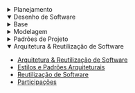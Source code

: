 <!-- docs/_sidebar.md -->

<!-- - [Home](/README.md) -->

<details>
  <summary class="sidebar-title"> Planejamento </summary>

- [Diretrizes do Projeto](/0.planejamento/diretrizes.md)
- [Cronograma](/0.planejamento/cronograma.md)

<details>
<summary> Atas</summary>

- [Ata de 26/04/2023](/0.planejamento/atas/ata_26_04_2023.md)
- [Ata de 03/05/2023](/0.planejamento/atas/ata_03_05_2023.md)
- [Ata de 18/05/2023](/0.planejamento/atas/ata_18_05_2023.md)
- [Ata de 24/05/2023](/0.planejamento/atas/ata_24_05_2023.md)
- [Ata de 31/05/2023](/0.planejamento/atas/ata_31_05_2023.md)
- [Ata de 14/06/2023](/0.planejamento/atas/ata_14_06_2023.md)

</details>
</details>

<details open>
<summary class="sidebar-title"> Desenho de Software </summary>

<details>

<summary> Base </summary>

- [**Módulo Não Orientado a Abordagens Específicas**](/1.base/nao-especificos/abordagemnaoespecifica.md)
  - [Diagrama de Causa-Efeito](/1.base/nao-especificos/causaefeito.md)
  - [Rich Picture](/1.base/nao-especificos/richpicture.md)
  - [Plano de Risco, Custo e Tempo](/1.base/nao-especificos/planocustoriscotempo.md)
- **Processos, Metodologias e Abordagens**
  - [Metodologias Adotadas](/1.base/processos/metodologiasadotadas.md)
  - [Modelagem BPMN](/1.base/processos/modelagembpmn.md)
  - [Ferramentas utilizadas](/1.base/processos/ferramentasutilizadas.md)
- [**Participações**](/1.base/participacoesbase.md)

</details>

<details>
<summary > Modelagem </summary>

- [**Modelagem Tradicional (UML)**](/2.modelagem/modelagemtradicional.md)
  - [**Estáticos**](/2.modelagem/umlestaticos.md)
    - [Diagrama de Classes](/2.modelagem/estatica/diagramadeclasses.md)
    - [Diagrama de Pacotes](/2.modelagem/estatica/diagramadepacotes.md)
  - [**Dinâmicos**](/2.modelagem/umldinamicos)
    - [Diagrama de Atividades](/2.modelagem/dinamica/diagramadeatividades.md)
    - [Diagrama de Comunicação](/2.modelagem/dinamica/diagramadecomunicacao.md)
- [Participações](/2.modelagem/participacoesmodelagem.md)

</details>

<details>
<summary> Padrões de Projeto </summary>

- [Padrões de Projeto](/3.padroesdeprojeto/padroesdeprojeto.md)
  - [Back-end-Persistência - GoF](/3.padroesdeprojeto/back/gof.md)
  - [Back-end-Persistência - GRASPs](/3.padroesdeprojeto/back/grasp.md)
  - [Front-end modelagem](/3.padroesdeprojeto/front-api/diagrama-front.md)
  - [Front-end - GOF](/3.padroesdeprojeto/front-api/front-api.md)
  - [Front-end - GRASP](/3.padroesdeprojeto/front-api/front-api2.md)
  - [Emergente](/3.padroesdeprojeto/extras/padroesextra.md)
- [Participações](/3.padroesdeprojeto/participacoespadroes.md)

</details>

<details open>
<summary class="activated-menu"> Arquitetura & Reutilização de Software </summary>

- [Arquitetura & Reutilização de Software](/4.arquiteturareutilizacao/arquiteturareutilizacao.md)
- [Estilos e Padrões Arquiteturais](/4.arquiteturareutilizacao/padroes/padroesarquiteturais.md)
- [Reutilização de Software](/4.arquiteturareutilizacao/reutilizacao/reutilizacaodesoftware.md)
- [Participações](/4.arquiteturareutilizacao/participacoes.md)

</details>

</details>
